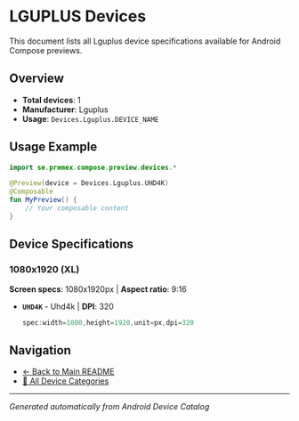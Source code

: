 # LGUPLUS Devices

This document lists all Lguplus device specifications available for Android Compose previews.

## Overview

- **Total devices**: 1
- **Manufacturer**: Lguplus
- **Usage**: `Devices.Lguplus.DEVICE_NAME`

## Usage Example

```kotlin
import se.premex.compose.preview.devices.*

@Preview(device = Devices.Lguplus.UHD4K)
@Composable
fun MyPreview() {
    // Your composable content
}
```

## Device Specifications

### 1080x1920 (XL)

**Screen specs**: 1080x1920px | **Aspect ratio**: 9:16

- **`UHD4K`** - Uhd4k | **DPI**: 320
  ```kotlin
  spec:width=1080,height=1920,unit=px,dpi=320
  ```

## Navigation

- [← Back to Main README](../../README.md)
- [📱 All Device Categories](../README.md)

---
*Generated automatically from Android Device Catalog*
